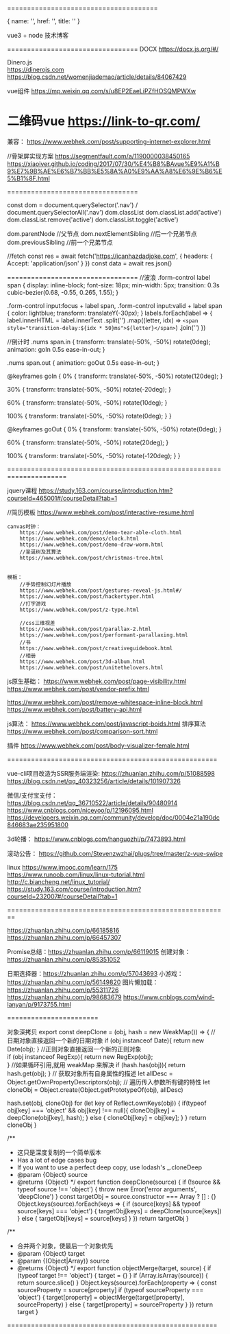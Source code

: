 ======================================

{ name: '', href: '', title: '' }

vue3 + node 技术博客

=================================
DOCX
  https://docx.js.org/#/

Dinero.js  
  https://dinerojs.com
  https://blog.csdn.net/womenjiademao/article/details/84067429


vue组件
	https://mp.weixin.qq.com/s/u8EP2EaeLiPZfHOSQMPWXw

二维码vue
  https://link-to-qr.com/
=================================


兼容：
  https://www.webhek.com/post/supporting-internet-explorer.html


//骨架屏实现方案
  https://segmentfault.com/a/1190000038450165
  https://xiaoiver.github.io/coding/2017/07/30/%E4%B8%BAvue%E9%A1%B9%E7%9B%AE%E6%B7%BB%E5%8A%A0%E9%AA%A8%E6%9E%B6%E5%B1%8F.html


=================================

const dom = document.querySelector('.nav') / document.querySelectorAll('.nav')
dom.classList
dom.classList.add('active')
dom.classList.remove('active')
dom.classList.toggle('active')

dom.parentNode          //父节点
dom.nextElementSibling  //后一个兄弟节点
dom.previousSibling     //前一个兄弟节点


//fetch
	const res = await fetch('https://icanhazdadjoke.com', {
		headers: { Accept: 'application/json' }
	})
	const data = await res.json()

=================================
//波浪
.form-control label span {
  display: inline-block;
  font-size: 18px;
  min-width: 5px;
  transition: 0.3s cubic-bezier(0.68, -0.55, 0.265, 1.55);
}

.form-control input:focus + label span,
.form-control input:valid + label span {
  color: lightblue;
  transform: translateY(-30px);
}
labels.forEach(label => {
    label.innerHTML = label.innerText
        .split('')
        .map((letter, idx) => `<span style="transition-delay:${idx * 50}ms">${letter}</span>`)
        .join('')
})

//倒计时
.nums span.in {
  transform: translate(-50%, -50%) rotate(0deg);
  animation: goIn 0.5s ease-in-out;
}

.nums span.out {
  animation: goOut 0.5s ease-in-out;
}

@keyframes goIn {
  0% {
    transform: translate(-50%, -50%) rotate(120deg);
  }

  30% {
    transform: translate(-50%, -50%) rotate(-20deg);
  }

  60% {
    transform: translate(-50%, -50%) rotate(10deg);
  }

  100% {
    transform: translate(-50%, -50%) rotate(0deg);
  }
}

@keyframes goOut {
  0% {
    transform: translate(-50%, -50%) rotate(0deg);
  }

  60% {
    transform: translate(-50%, -50%) rotate(20deg);
  }

  100% {
    transform: translate(-50%, -50%) rotate(-120deg);
  }
}




=====================================================================

jquery课程
	https://study.163.com/course/introduction.htm?courseId=465001#/courseDetail?tab=1



//简历模板
		https://www.webhek.com/post/interactive-resume.html
	
	canvas时钟：
		https://www.webhek.com/post/demo-tear-able-cloth.html
		https://www.webhek.com/demos/clock.html
		https://www.webhek.com/post/demo-draw-worm.html
		//圣诞树及其算法
		https://www.webhek.com/post/christmas-tree.html
		
	
	模板：
		//手势控制幻灯片播放
		https://www.webhek.com/post/gestures-reveal-js.html#/
		https://www.webhek.com/post/hackertyper.html
		//打字游戏
		https://www.webhek.com/post/z-type.html
		
		//css三维视差
		https://www.webhek.com/post/parallax-2.html
		https://www.webhek.com/post/performant-parallaxing.html
		//书
		https://www.webhek.com/post/creativeguidebook.html
		//相册
		https://www.webhek.com/post/3d-album.html
		https://www.webhek.com/post/unitethelovers.html


js原生基础：
  https://www.webhek.com/post/page-visibility.html
  https://www.webhek.com/post/vendor-prefix.html

  https://www.webhek.com/post/remove-whitespace-inline-block.html
  https://www.webhek.com/post/battery-api.html

js算法：
  https://www.webhek.com/post/javascript-boids.html
  排序算法 https://www.webhek.com/post/comparison-sort.html



插件
  https://www.webhek.com/post/body-visualizer-female.html

=====================================================




vue-cli项目改造为SSR服务端渲染: 
	https://zhuanlan.zhihu.com/p/51088598
	https://blog.csdn.net/qq_40323256/article/details/101907326
	

微信/支付宝支付：
	https://blog.csdn.net/qq_36710522/article/details/90480914
	https://www.cnblogs.com/niceyoo/p/12196095.html
	https://developers.weixin.qq.com/community/develop/doc/0004e21a190dc846683ae235951800
	
3d轮播：
	https://www.cnblogs.com/hanguozhi/p/7473893.html

滚动公告：
	https://github.com/Stevenzwzhai/plugs/tree/master/z-vue-swipe

linux
	https://www.imooc.com/learn/175
	https://www.runoob.com/linux/linux-tutorial.html
	http://c.biancheng.net/linux_tutorial/
	https://study.163.com/course/introduction.htm?courseId=232007#/courseDetail?tab=1

========================================================

https://zhuanlan.zhihu.com/p/66185816
https://zhuanlan.zhihu.com/p/66457307

Promise总结：https://zhuanlan.zhihu.com/p/66119015
创建对象：https://zhuanlan.zhihu.com/p/85351052

日期选择器：https://zhuanlan.zhihu.com/p/57043693
小游戏：https://zhuanlan.zhihu.com/p/56149820
图片懒加载：
	https://zhuanlan.zhihu.com/p/55311726
	https://zhuanlan.zhihu.com/p/98683679
	https://www.cnblogs.com/wind-lanyan/p/9173755.html

=======================


对象深拷贝
export const deepClone = (obj, hash = new WeakMap()) => {
  // 日期对象直接返回一个新的日期对象
  if (obj instanceof Date){
   return new Date(obj);
  } 
  //正则对象直接返回一个新的正则对象     
  if (obj instanceof RegExp){
   return new RegExp(obj);     
  }
  //如果循环引用,就用 weakMap 来解决
  if (hash.has(obj)){
   return hash.get(obj);
  }
  // 获取对象所有自身属性的描述
  let allDesc = Object.getOwnPropertyDescriptors(obj);
  // 遍历传入参数所有键的特性
  let cloneObj = Object.create(Object.getPrototypeOf(obj), allDesc)
  
  hash.set(obj, cloneObj)
  for (let key of Reflect.ownKeys(obj)) { 
    if(typeof obj[key] === 'object' && obj[key] !== null){
     cloneObj[key] = deepClone(obj[key], hash);
    } else {
     cloneObj[key] = obj[key];
    }
  }
  return cloneObj
}

/**
 * 这只是深度复制的一个简单版本
 * Has a lot of edge cases bug
 * If you want to use a perfect deep copy, use lodash's _.cloneDeep
 * @param {Object} source
 * @returns {Object}
 */
	export function deepClone(source) {
	  if (!source && typeof source !== 'object') {
		throw new Error('error arguments', 'deepClone')
	  }
	  const targetObj = source.constructor === Array ? [] : {}
	  Object.keys(source).forEach(keys => {
		if (source[keys] && typeof source[keys] === 'object') {
		  targetObj[keys] = deepClone(source[keys])
		} else {
		  targetObj[keys] = source[keys]
		}
	  })
	  return targetObj
	}



/**
 * 合并两个对象，使最后一个对象优先
 * @param {Object} target
 * @param {(Object|Array)} source
 * @returns {Object}
 */
export function objectMerge(target, source) {
  if (typeof target !== 'object') {
    target = {}
  }
  if (Array.isArray(source)) {
    return source.slice()
  }
  Object.keys(source).forEach(property => {
    const sourceProperty = source[property]
    if (typeof sourceProperty === 'object') {
      target[property] = objectMerge(target[property], sourceProperty)
    } else {
      target[property] = sourceProperty
    }
  })
  return target
}



=====================================================